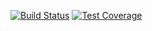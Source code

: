 [![Build Status](https://travis-ci.org/BohemiaInteractive/bi-service.svg?branch=master)](https://travis-ci.org/BohemiaInteractive/bi-service)  [![Test Coverage](https://codeclimate.com/github/BohemiaInteractive/bi-service/badges/coverage.svg)](https://codeclimate.com/github/BohemiaInteractive/bi-service/coverage)  

